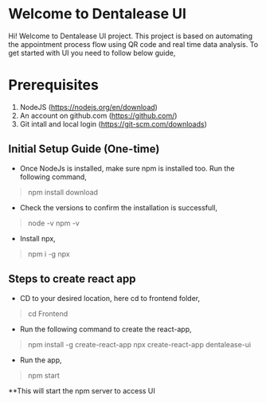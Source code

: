 # Welcome to Dentalease UI 

Hi! Welcome to Dentalease UI project. This project is based on automating the appointment process flow using QR code and real time data analysis. To get started with UI you need to follow below guide,

# Prerequisites
 1. NodeJS (https://nodejs.org/en/download)
 2. An account on github.com (https://github.com/)
 3. Git intall and local login (https://git-scm.com/downloads)


## Initial Setup Guide (One-time)

- Once NodeJs is installed, make sure npm is installed too. Run the following command,
> npm install download
- Check the versions to confirm the installation is successfull,
> node -v
> npm -v
- Install npx,
> npm i -g npx

## Steps to create react app
- CD to your desired location, here cd to frontend folder,
> cd Frontend
- Run the following command to create the react-app,
>npm install -g create-react-app
>npx create-react-app dentalease-ui
- Run the app,
> npm start

**This will start the npm server to access UI
